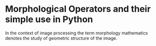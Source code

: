 # Morphological Operators and their simple use in Python
 In the context of image processing the term morphology mathematics denotes the study of geometric structure of the image.
